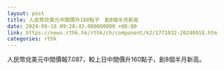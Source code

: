 ```yaml
---
layout: post
title: 人民幣兌美元中間價升160點子　創8個半月新高
date: 2024-09-18 09:28:43.000000000 +08:00
link: https://news.rthk.hk/rthk/ch/component/k2/1771032-20240918.htm
categories: rthk
---
```


人民幣兌美元中間價報7.087，較上日中間價升160點子，創8個半月新高。
